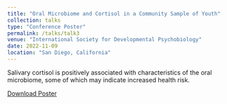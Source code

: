 ```yaml
---
title: "Oral Microbiome and Cortisol in a Community Sample of Youth"
collection: talks
type: "Conference Poster"
permalink: /talks/talk3
venue: "International Society for Developmental Psychobiology"
date: 2022-11-09
location: "San Diego, California"
---
```


Salivary cortisol is positively associated with characteristics of the oral microbiome,
some of which may indicate increased health risk.

[Download Poster](http://ngancz.github.io/files/isdp_poster_gancz_2022.pdf)
